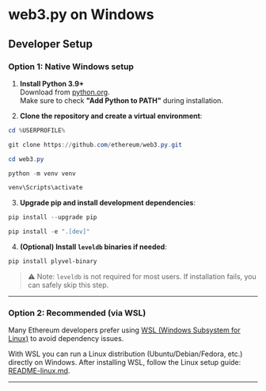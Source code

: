 
# web3.py on Windows

## Developer Setup

### Option 1: Native Windows setup

1. **Install Python 3.9+**  
   Download from [python.org](https://www.python.org/downloads/windows/).  
   Make sure to check **"Add Python to PATH"** during installation.

2. **Clone the repository and create a virtual environment**:

```powershell
cd %USERPROFILE%
````
```powershell
git clone https://github.com/ethereum/web3.py.git
````
```powershell
cd web3.py
````
```powershell
python -m venv venv
````
```powershell
venv\Scripts\activate
````

3. **Upgrade pip and install development dependencies**:

```powershell
pip install --upgrade pip
```
```powershell
pip install -e ".[dev]"
```

4. **(Optional) Install `leveldb` binaries if needed**:

```powershell
pip install plyvel-binary
```

> ⚠️ Note: `leveldb` is not required for most users.
> If installation fails, you can safely skip this step.

---

### Option 2: Recommended (via WSL)

Many Ethereum developers prefer using
[WSL (Windows Subsystem for Linux)](https://learn.microsoft.com/en-us/windows/wsl/install)
to avoid dependency issues.

With WSL you can run a Linux distribution (Ubuntu/Debian/Fedora, etc.) directly on Windows.
After installing WSL, follow the Linux setup guide: [README-linux.md](./README-linux.md).

---
